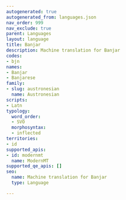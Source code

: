 ```yaml
---
autogenerated: true
autogenerated_from: languages.json
nav_order: 999
nav_exclude: true
parent: Languages
layout: language
title: Banjar
description: Machine translation for Banjar
codes:
- bjn
names:
- Banjar
- Banjarese
family:
- slug: austronesian
  name: Austronesian
scripts:
- Latn
typology:
  word_order:
  - SVO
  morphosyntax:
  - inflected
territories:
- id
supported_apis:
- id: modernmt
  name: ModernMT
supported_qe_apis: []
seo:
  name: Machine translation for Banjar
  type: Language

---
```


